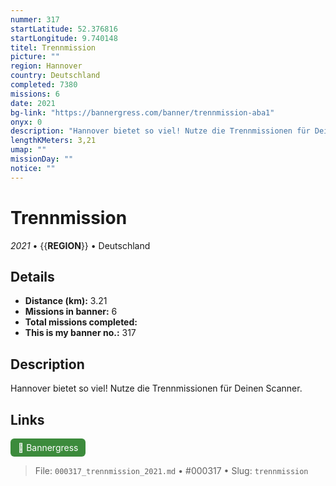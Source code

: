 ```yaml
---
nummer: 317
startLatitude: 52.376816
startLongitude: 9.740148
titel: Trennmission
picture: ""
region: Hannover
country: Deutschland
completed: 7380
missions: 6
date: 2021
bg-link: "https://bannergress.com/banner/trennmission-aba1"
onyx: 0
description: "Hannover bietet so viel! Nutze die Trennmissionen für Deinen Scanner."
lengthKMeters: 3,21
umap: ""
missionDay: ""
notice: ""
---
```

# Trennmission

*2021* • {{__REGION__}} • Deutschland





## Details
- **Distance (km):** 3.21
- **Missions in banner:** 6
- **Total missions completed:** 
- **This is my banner no.:** 317



## Description
Hannover bietet so viel! Nutze die Trennmissionen für Deinen Scanner.



## Links
<a href="https://bannergress.com/banner/trennmission-aba1" target="_blank" style="display:inline-block;margin-right:8px;padding:6px 12px;background:#3c8b3c;color:#fff;text-decoration:none;border-radius:6px;">🔗 Bannergress</a>



> File: `000317_trennmission_2021.md` • #000317 • Slug: `trennmission`
